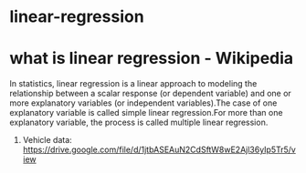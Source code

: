 # linear-regression
# what is linear regression - Wikipedia
In statistics, linear regression is a linear approach to modeling the relationship between a scalar response (or dependent variable) and one or more explanatory variables (or independent variables).The case of one explanatory variable is called simple linear regression.For more than one explanatory variable, the process is called multiple linear regression.

1. Vehicle data: https://drive.google.com/file/d/1jtbASEAuN2CdSftW8wE2Ajl36yIp5Tr5/view

